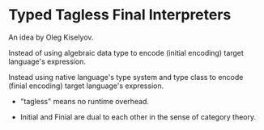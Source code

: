 # Typed Tagless Final Interpreters

An idea by Oleg Kiselyov.

Instead of using algebraic data type
to encode (initial encoding) target language's expression.

Instead using native language's type system and type class
to encode (finial encoding) target language's expression.

- "tagless" means no runtime overhead.

- Initial and Finial are dual to each other
  in the sense of category theory.

